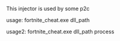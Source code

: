 This injector is used by some p2c

usage: fortnite_cheat.exe dll_path

usage2: fortnite_cheat.exe dll_path process
